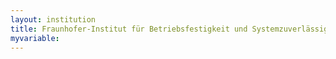 ```yaml
---
layout: institution
title: Fraunhofer-Institut für Betriebsfestigkeit und Systemzuverlässigkeit
myvariable: 
---
```

